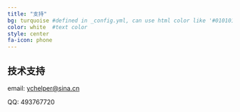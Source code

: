 ```yaml
---
title: "支持"
bg: turquoise #defined in _config.yml, can use html color like '#010101'
color: white  #text color
style: center
fa-icon: phone
---
```


## 技术支持

email: ychelper@sina.cn

QQ: 493767720
